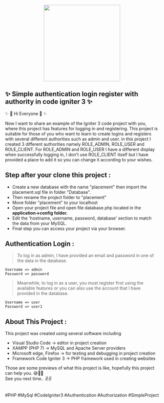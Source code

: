<p align="center">

<img src="https://cdn.freebiesupply.com/logos/large/2x/codeigniter-logo-png-transparent.png" width="250"> 
    
## ✨ Simple authentication login register with authority in code igniter 3  ✨

</p>

✨ 👋 Hi Everyone 👋 ✨

Now I want to share an example of the Igniter 3 code project with you, where this project has features for logging in and registering. This project is suitable for those of you who want to learn to create logins and registers with several different authorities such as admin and user. in this project I created 3 different authorities namely ROLE_ADMIN, ROLE_USER and ROLE_CLIENT. For ROLE_ADMIN and ROLE_USER I have a different display when successfully logging in, I don't use ROLE_CLIENT itself but I have provided a place to add it so you can change it according to your wishes.

## Step after your clone this project :

- Create a new database with the name "placement" then import the placement.sql file in folder "Database".
- Then rename the project folder to "placement"
- Move folder "placement" to your localhost
- Open your project file and open file database.php located in the <b> application->config folder.</b>
- Edit the 'hostname, username, password, database' section to match the data from your MySQL.
- Final step you can access your project via your browser.

## Authentication Login :

> To log in as admin, I have provided an email and password in one of the data in the database.

    Username => admin
    Password => password

> Meanwhile, to log in as a user, you must register first using the available features or you can also use the account that I have provided in the database.

    Username => user
    Password => user1

## About This Project :

This project was created using several software including

- Visual Studio Code -> editor in project creation
- XAMPP (PHP 7) -> MySQL and Apache Server providers
- Microsoft edge, Firefox -> for testing and debugging in project creation
- Framework Code Igniter 3 -> PHP framework used in creating websites

Those are some previews of what this project is like, hopefully this project can help you. 😄🙏✨<br>
See you next time.. ✌✌

<br> 
#PHP
#MySql
#CodeIgniter3 
#Authentication
#Authorization
#SimpleProject
